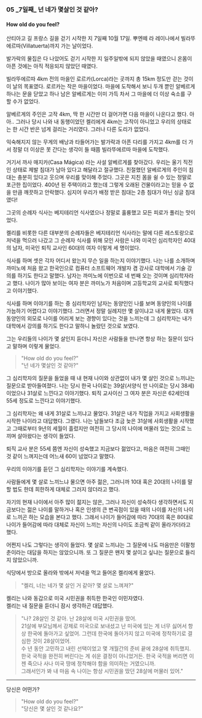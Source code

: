 ###  05 _7일째\_ 넌 네가 몇살인 것 같아?  
#### How old do you feel?

산티아고 길 프랑스 길을 걷기 시작한 지 7일째 10월 17일.
뿌엔떼 라 레이나에서 빌라뚜에르따(Villatuerta)까지 가는 날이었다.

발가락의 물집은 다 나았어도 걷기 시작한 지 일주일밖에 되지 않았을 때였으니 
온몸이 아픈 것에는 아직 적응되지 않았던 때였다.

빌라뚜에르따 4km 전의 마을인 로르카(Lorca)라는 곳까지 총 15km 정도만 걷는 것이 이 날의 목표였다.
로르카는 작은 마을이었다. 
마을에 도착해서 보니 두개 뿐인 알베르게 하나는 문을 닫았고 
하나 남은 알베르게는 이미 가득 차서 그 마을에 더 이상 숙소를 구할 수가 없었다.

알베르게의 주인은 고작 4km, 딱 한 시간만 더 걸어가면 다음 마을이 나온다고 했다.
아아.. 그러나 당시 나와 내 동행이었던 켈리에게 4km는 고작이 아니었고 
우리의 상태로는 한 시간 반은 넘게 걸리는 거리였다. 그러나 다른 도리가 없었다.

익숙해지지 않는 무게의 배낭과 타들어가는 발가락과 아픈 다리를 가지고 4km를 더 가서 정말 더 이상은 못 간다는 생각이 들 때쯤 빌라뚜에르따 마을에 도착했다.

거기서 까사 매지카(Casa Mágica) 라는 사설 알베르게를 찾아갔다.
우리는 울기 직전인 상태로 제발 침대가 남아 있다고 해달라고 절규했다. 친절했던 알베르게의 주인이 침대는 충분히 있다고 웃으며 우리를 맞이해 주었다.
그곳은 지친 몸을 쉴 수 있는 정말로 포근한 집이었다. 400년 된 주택이라고 했는데 그렇게 오래된 건물이라고는 믿을 수 없을 만큼 깨끗하고 안락했다.
심지어 우리가 배정 받은 침대는 2층 침대가 아닌 싱글 침대였다!

그곳의 순례자 식사는 베지테리언 식사였으나 정말로 훌륭했고 모든 피로가 풀리는 맛이었다.

켈리를 비롯한 다른 대부분의 순례자들은 베지테리언 식사라는 말에 다른 레스토랑으로 저녁을 먹으러 나갔고 그 순례자 식사를 위해 모인 사람은 나와 미국인 심리학자인 40대의 남자, 미국인 퇴직 교사인 60대의 여자 이렇게 세 명이었다.

식사를 하며 셋은 각자 어디서 왔는지 무슨 일을 하는지 이야기했다.
나는 나를 소개하며 까미노에 처음 왔고 한국인으로 컴퓨터 소프트웨어 개발자 겸 강사로 대학에서 기술 강의를 하기도 한다고 말했다.
남자는 까미노에 이번으로 네 번째 오는 것이며 심리학자라고 했다.
나이가 많아 보이는 여자 분은 까미노가 처음이며 고등학교의 교사로 퇴직했다고 이야기했다.

식사를 하며 이야기를 하는 중 심리학자인 남자는 동양인인 나를 보며 동양인의 나이를 가늠하기 어렵다고 이야기했다.
그러면서 정말 실례지만 몇 살이냐고 내게 물었다.
대개 동양인의 외모로 나이를 어리게 보는 경향이 있다는 것을 느끼는데 그 심리학자는 내가 대학에서 강의를 하기도 한다고 말하니 놀랐던 것으로 보였다.

그는 우리들의 나이가 몇 살인지 듣더니
자신은 사람들을 만나면 항상 하는 질문이 있다고 말하며 이렇게 물었다.

> "How old do you feel?"  
"넌 네가 몇살인 것 같아?"

그 심리학자의 질문을 들었을 때 내 현재 나이와 상관없이 내가 몇 살인 것으로 느끼냐는 질문으로 받아들여졌다.
나는 당시 한국 나이로는 39살(서양식 만 나이로는 당시 38세)이었으나 31살로 느낀다고 이야기했다.
퇴직 교사이신 그 여자 분은 자신은 62세인데 55세 정도로 느낀다고 이야기했다.

그 심리학자는 왜 내게 31살로 느끼냐고 물었다.
31살은 내가 직업을 가지고 사회생활을 시작한 나이라고 대답했다.
그랬다. 나는 남들보다 조금 늦은 31살에 사회생활을 시작했고 그때로부터 9년의 세월이 흘렀지만 여전히 그 당시의 나이에 머물러 있는 것으로 느끼며 살아왔다는 생각이 들었다.

퇴직 교사 분은 55세 쯤엔 자신이 성숙했고 지금보다 젊었다고, 마음은 여전히 그때인 것 같이 느껴지는데 어느새 60이 넘었다고 말했다.

우리의 이야기를 듣던 그 심리학자는 이야기를 계속했다.

사람들에게 몇 살로 느끼느냐 물으면 아주 젊은, 그러니까 10대 혹은 20대의 나이를 말 할 법도 한데 희한하게 대체로 그러지 않더라고 했다.

자기의 현재 나이에서 아주 많이 젊지는 않은, 그러나 자신이 성숙하다 생각하면서도 지금보다는 젊은 나이를 말하거나 혹은 인생의 큰 변곡점이 있을 때의 나이를 자신의 나이로 느끼곤 하는 모습을 본다고 했다.
그래서 나이가 들어감에 따라 70대의 혹은 80대로 나이가 들어감에 따라 대체로 자신이 느끼는 자신의 나이도 조금씩 같이 올라가더라고 했다.

어쩐지 나도 그렇다는 생각이 들었다.
몇 살로 느끼냐는 그 질문에 나도 마음만은 이팔청춘이라는 대답을 하지는 않았으니까.
또 그 질문은 왠지 몇 살이고 싶냐는 질문으로 들리지 않았으니까.

식당에서 방으로 올라와 밖에서 저녁을 먹고 들어온 켈리에게 물었다.

> "켈리, 너는 네가 몇 살인 거 같아? 몇 살로 느껴져?"

켈리는 나와 동갑으로 미국 시민권을 취득한 한국인 이민자였다.   
켈리는 내 질문을 듣더니 잠시 생각하곤 대답했다.

> "나? 28살인 것 같아. 난 28살에 미국 시민권을 땄어.  
21살에 부모님께서 강제로 미국으로 보내셨고 
난 미국에 있는 게 너무 싫어서 항상 한국에 돌아가고 싶었어. 
그런데 한국에 돌아가지 않고 미국에 정착하기로 결심한 것이 28살이었어.  
수 년 동안 고민하고 내린 선택이었고 몇 개월간의 준비 끝에 28살에 취득했지.  
한국 국적을 완전히 버린다는 게 쉬운 결정이 아니었거든. 
한국 국적을 버리면 이젠 죽으나 사나 미국 땅에 정착해야 함을 의미하는 거였으니까.  
그래서인가 봐 내 마음 속 나이는 항상 시민권을 땄던 28살에 머물러 있어."

---
당신은 어떤가?
> "How old do you feel?"  
"당신은 몇 살인 것 같나요?"
